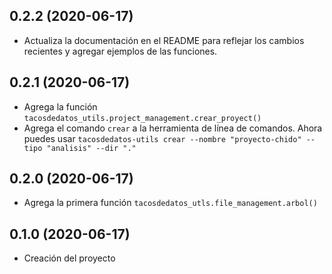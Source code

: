 ## 0.2.2 (2020-06-17)
* Actualiza la documentación en el README para reflejar los cambios recientes y agregar ejemplos de las funciones.


## 0.2.1 (2020-06-17)
* Agrega la función `tacosdedatos_utils.project_management.crear_proyect()`
* Agrega el comando `crear` a la herramienta de línea de comandos. Ahora puedes usar `tacosdedatos-utils crear --nombre "proyecto-chido" --tipo "analisis" --dir "."`


## 0.2.0 (2020-06-17)
* Agrega la primera función `tacosdedatos_utls.file_management.arbol()` 


## 0.1.0 (2020-06-17)
* Creación del proyecto
